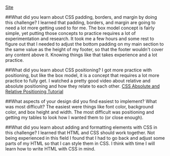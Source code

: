 [Site](https://mlbaquerizo.github.io/)
  
  
##What did you learn about CSS padding, borders, and margin by doing this challenge?
I learned that padding, borders, and margin are going to need a lot more getting used to for me. The box model concept is fairly simple, yet putting those concepts to practice requires a lot of experimentation and research. It took me a few hours and some rest to figure out that I needed to adjust the bottom padding on my main section to the same value as the height of my footer, so that the footer wouldn't cover any content above it. Knowing things like that takes experience and a lot practice.
  
##What did you learn about CSS positioning?
I got more practice with positioning, but like the box model, it is a concept that requires a lot more practice to fully get. I watched a pretty good video about relative and absolute positioning and how they relate to each other. [CSS Absolute and Relative Positioning Tutorial](https://www.youtube.com/watch?v=aFtByxWjfLY)
  
##What aspects of your design did you find easiest to implement? What was most difficult?
The easiest were things like font color, background color, and box height and width. The most difficult was positioning and getting my tables to look how I wanted them to (or close enough).
  
##What did you learn about adding and formatting elements with CSS in this challenge?
I learned that HTML and CSS should work together. Not being experienced in this field I found that I had to go back and adjust some parts of my HTML so that I can style them in CSS. I think with time I will learn how to write HTML with CSS in mind.
